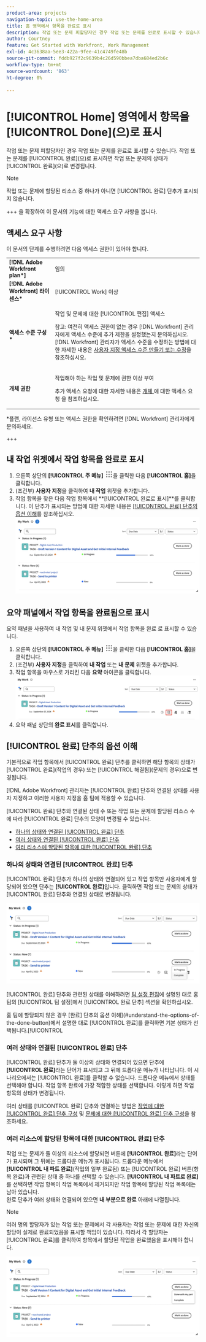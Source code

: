 ```yaml
---
product-area: projects
navigation-topic: use-the-home-area
title: 홈 영역에서 항목을 완료로 표시
description: 작업 또는 문제 피할당자인 경우 작업 또는 문제를 완료로 표시할 수 있습니다. 작업 또는 문제를 완료로 표시하면 작업 또는 문제의 상태가 완료로 변경됩니다.
author: Courtney
feature: Get Started with Workfront, Work Management
exl-id: 4c3638aa-5ee3-422a-9fee-41c4749fe48b
source-git-commit: fddb927f2c9639b4c26d590bbea7dba684ed2b6c
workflow-type: tm+mt
source-wordcount: '863'
ht-degree: 0%

---
```


# [!UICONTROL Home] 영역에서 항목을 [!UICONTROL Done]&#x200B;(으)로 표시

작업 또는 문제 피할당자인 경우 작업 또는 문제를 완료로 표시할 수 있습니다. 작업 또는 문제를 [!UICONTROL 완료]&#x200B;(으)로 표시하면 작업 또는 문제의 상태가 [!UICONTROL 완료]&#x200B;(으)로 변경됩니다.

>[!NOTE]
>
>작업 또는 문제에 할당된 리소스 중 하나가 아니면 [!UICONTROL 완료] 단추가 표시되지 않습니다.

+++ 을 확장하여 이 문서의 기능에 대한 액세스 요구 사항을 봅니다.

## 액세스 요구 사항

이 문서의 단계를 수행하려면 다음 액세스 권한이 있어야 합니다.

<table style="table-layout:auto"> 
 <col> 
 </col> 
 <col> 
 </col> 
 <tbody> 
  <tr> 
   <td role="rowheader"><strong>[!DNL Adobe Workfront plan*]</strong></td> 
   <td> <p>임의</p> </td> 
  </tr> 
  <tr> 
   <td role="rowheader"><strong>[!DNL Adobe Workfront] 라이센스*</strong></td> 
   <td> <p>[!UICONTROL Work] 이상</p> </td> 
  </tr> 
  <tr> 
   <td role="rowheader"><strong>액세스 수준 구성*</strong></td> 
   <td> <p>작업 및 문제에 대한 [!UICONTROL 편집] 액세스</p> <p>참고: 여전히 액세스 권한이 없는 경우 [!DNL Workfront] 관리자에게 액세스 수준에 추가 제한을 설정했는지 문의하십시오. [!DNL Workfront] 관리자가 액세스 수준을 수정하는 방법에 대한 자세한 내용은 <a href="../../../administration-and-setup/add-users/configure-and-grant-access/create-modify-access-levels.md" class="MCXref xref">사용자 지정 액세스 수준 만들기 또는 수정</a>을 참조하십시오.</p> </td> 
  </tr> 
  <tr> 
   <td role="rowheader"><strong>개체 권한</strong></td> 
   <td> <p>작업해야 하는 작업 및 문제에 권한 이상 부여</p> <p>추가 액세스 요청에 대한 자세한 내용은 <a href="../../../workfront-basics/grant-and-request-access-to-objects/request-access.md" class="MCXref xref">개체 </a>에 대한 액세스 요청 을 참조하십시오.</p> </td> 
  </tr> 
 </tbody> 
</table>

&#42;플랜, 라이선스 유형 또는 액세스 권한을 확인하려면 [!DNL Workfront] 관리자에게 문의하세요.

+++

## 내 작업 위젯에서 작업 항목을 완료로 표시

1. 오른쪽 상단의 **[!UICONTROL 주 메뉴]** ![주 메뉴 아이콘](assets/main-menu-icon.png)을 클릭한 다음 **[!UICONTROL 홈]**&#x200B;을 클릭합니다.
1. (조건부) **사용자 지정**&#x200B;을 클릭하여 **내 작업** 위젯을 추가합니다.
1. 작업 항목을 찾은 다음 작업 항목에서 **[!UICONTROL 완료로 표시]**를 클릭합니다.
이 단추가 표시되는 방법에 대한 자세한 내용은 [[!UICONTROL 완료] 단추의 옵션 이해](#understand-the-options-of-the-done-button)를 참조하십시오.
   ![내 작업 표시 완료](assets/my-work-done.png)


## 요약 패널에서 작업 항목을 완료됨으로 표시

요약 패널을 사용하여 내 작업 및 내 문제 위젯에서 작업 항목을 완료 로 표시할 수 있습니다.

1. 오른쪽 상단의 **[!UICONTROL 주 메뉴]** ![주 메뉴 아이콘](assets/main-menu-icon.png)을 클릭한 다음 **[!UICONTROL 홈]**&#x200B;을 클릭합니다.
1. (조건부) **사용자 지정**&#x200B;을 클릭하여 **내 작업** 또는 **내 문제** 위젯을 추가합니다.
1. 작업 항목을 마우스로 가리킨 다음 **요약** 아이콘을 클릭합니다.
   ![요약 열기](assets/open-summary-new-home.png)
1. 요약 패널 상단의 **완료 표시**&#x200B;를 클릭합니다.


## [!UICONTROL 완료] 단추의 옵션 이해

기본적으로 작업 항목에서 [!UICONTROL 완료] 단추를 클릭하면 해당 항목의 상태가 [!UICONTROL 완료]&#x200B;(작업의 경우) 또는 [!UICONTROL 해결됨]&#x200B;(문제의 경우)으로 변경됩니다.

[!DNL Adobe Workfront] 관리자는 [!UICONTROL 완료] 단추와 연결된 상태를 사용자 지정하고 이러한 사용자 지정을 홈 팀에 적용할 수 있습니다.

[!UICONTROL 완료] 단추와 연결된 상태 수 또는 작업 또는 문제에 할당된 리소스 수에 따라 [!UICONTROL 완료] 단추의 모양이 변경될 수 있습니다.

* [하나의 상태와 연결된 [!UICONTROL 완료] 단추](#done-button-associated-with-one-status)
* [여러 상태와 연결된 [!UICONTROL 완료] 단추](#done-button-associated-with-multiple-statuses)
* [여러 리소스에 할당된 항목에 대한 [!UICONTROL 완료] 단추](#done-button-for-items-assigned-to-multiple-resources)

### 하나의 상태와 연결된 [!UICONTROL 완료] 단추

[!UICONTROL 완료] 단추가 하나의 상태와 연결되어 있고 작업 항목만 사용자에게 할당되어 있으면 단추는 **[!UICONTROL 완료]**&#x200B;입니다. 클릭하면 작업 또는 문제의 상태가 [!UICONTROL 완료] 단추와 연결된 상태로 변경됩니다.

![완료 단추](assets/done-button-status.png)

[!UICONTROL 완료] 단추와 관련된 상태를 이해하려면 [팀 설정 편집](../../../people-teams-and-groups/create-and-manage-teams/edit-team-settings.md)에 설명된 대로 홈 팀의 [!UICONTROL 팀 설정]에서 [!UICONTROL 완료 단추] 섹션을 확인하십시오.

홈 팀에 할당되지 않은 경우 [완료] 단추의 옵션 이해](#understand-the-options-of-the-done-button)에서 설명한 대로 [!UICONTROL 완료]를 클릭하면 기본 상태가 선택됩니다.[!UICONTROL 

### 여러 상태와 연결된 [!UICONTROL 완료] 단추

[!UICONTROL 완료] 단추가 둘 이상의 상태와 연결되어 있으면 단추에 **[!UICONTROL 완료]**&#x200B;라는 단어가 표시되고 그 뒤에 드롭다운 메뉴가 나타납니다. 이 시나리오에서는 [!UICONTROL 완료]를 클릭할 수 없습니다. 드롭다운 메뉴에서 상태를 선택해야 합니다. 작업 항목 완료에 가장 적합한 상태를 선택합니다. 이렇게 하면 작업 항목의 상태가 변경됩니다.

여러 상태를 [!UICONTROL 완료] 단추와 연결하는 방법은 [작업에 대한 [!UICONTROL 완료] 단추 구성](../../../people-teams-and-groups/create-and-manage-teams/configure-the-done-button-for-tasks.md) 및 [문제에 대한 [!UICONTROL 완료] 단추 구성](../../../people-teams-and-groups/create-and-manage-teams/configure-the-done-button-for-issues.md)을 참조하세요.

### 여러 리소스에 할당된 항목에 대한 [!UICONTROL 완료] 단추

작업 또는 문제가 둘 이상의 리소스에 할당되면 버튼에 **[!UICONTROL 완료]**&#x200B;라는 단어가 표시되며 그 뒤에는 드롭다운 메뉴가 표시됩니다. 드롭다운 메뉴에서 **[!UICONTROL 내 파트 완료]**(작업의 일부 완료됨) 또는 [!UICONTROL 완료] 버튼(항목 완료)과 관련된 상태 중 하나를 선택할 수 있습니다. **[!UICONTROL 내 파트로 완료]**&#x200B;를 선택하면 작업 항목이 작업 목록에서 제거되지만 작업 항목에 할당된 작업 목록에는 남아 있습니다.\
완료 단추가 여러 상태와 연결되어 있으면 **내 부분으로 완료** 아래에 나열됩니다.

>[!NOTE]
>
>여러 명의 할당자가 있는 작업 또는 문제에서 각 사용자는 작업 또는 문제에 대한 자신의 할당이 실제로 완료되었음을 표시할 책임이 있습니다. 따라서 각 할당자는 [!UICONTROL 완료]를 클릭하여 항목에서 할당된 작업을 완료했음을 표시해야 합니다.

![내 파트 완료](assets/done-with-my-part.png)

